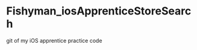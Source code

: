 Fishyman_iosApprenticeStoreSearch
=================================

git of my iOS apprentice practice code
